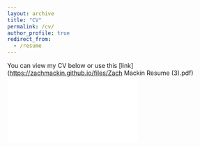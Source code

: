 ```yaml
---
layout: archive
title: "CV"
permalink: /cv/
author_profile: true
redirect_from:
  - /resume
---
```


You can view my CV below or use this [link](https://zachmackin.github.io/files/Zach Mackin Resume (3).pdf)
<embed src = "files/Zach Mackin Resume (3).pdf" type = "application/pdf">
